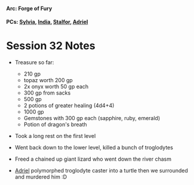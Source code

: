 #### Arc: Forge of Fury
#### PCs: [Sylvia](PCs/Past/Sylvia.md), [India](PCs/Current/India.md), [Stalfor](PCs/Current/Stalfor.md), [Adriel](Adriel.md)

# Session 32 Notes
- Treasure so far:
	- 210 gp
	- topaz worth 200 gp
	- 2x onyx worth 50 gp each
	- 300 gp from sacks
	- 500 gp
	- 2 potions of greater healing (4d4+4)
	- 1000 gp
	- Gemstones with 300 gp each (sapphire, ruby, emerald)
	- Potion of dragon's breath

- Took a long rest on the first level
- Went back down to the lower level, killed a bunch of troglodytes
- Freed a chained up giant lizard who went down the river chasm
- [Adriel](Adriel.md) polymorphed troglodyte caster into a turtle then we surrounded and murdered him :D